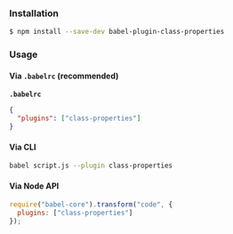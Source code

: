 ### Installation

```sh
$ npm install --save-dev babel-plugin-class-properties
```

### Usage

#### Via `.babelrc` (recommended)

**`.babelrc`**

```json
{
  "plugins": ["class-properties"]
}
```

#### Via CLI

```sh
babel script.js --plugin class-properties
```

#### Via Node API

```js
require("babel-core").transform("code", {
  plugins: ["class-properties"]
});
```
